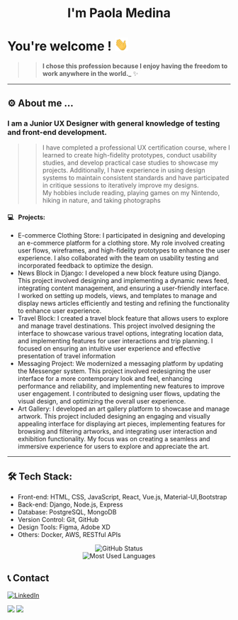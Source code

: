 <h1 align="center">I'm Paola Medina</h1>
<h1 align="left">You're welcome ! <img src="https://raw.githubusercontent.com/ABSphreak/ABSphreak/master/gifs/Hi.gif" width="30px"></h1>

>>**I chose this profession because I enjoy having the freedom to work anywhere in the world._**   :sparkles:


***
## ⚙️ About me ...
### I am a Junior UX Designer with general knowledge of testing and front-end development.
>> I have completed a professional UX certification course, where I learned to create high-fidelity prototypes, conduct usability studies, and develop practical case studies to showcase my projects. Additionally, I have experience in using design systems to maintain consistent standards and have participated in critique sessions to iteratively improve my designs. <br>
>My hobbies include reading, playing games on my Nintendo, hiking in nature, and taking photographs 

<h4>💻 &#160 Projects: </h4>
<ul>
<li>E-commerce Clothing Store: I participated in designing and developing an e-commerce platform for a clothing store. My role involved creating user flows, wireframes, and high-fidelity prototypes to enhance the user experience. I also collaborated with the team on usability testing and incorporated feedback to optimize the design.</li>
<li> News Block in Django: I developed a new block feature using Django. This project involved designing and implementing a dynamic news feed, integrating content management, and ensuring a user-friendly interface. I worked on setting up models, views, and templates to manage and display news articles efficiently and testing and refining the functionality to enhance user experience.</li>
<li>Travel Block: I created a travel block feature that allows users to explore and manage travel destinations. This project involved designing the interface to showcase various travel options, integrating location data, and implementing features for user interactions and trip planning. I focused on ensuring an intuitive user experience and effective presentation of travel information</li>
<li>Messaging Project: We modernized a messaging platform by updating the Messenger system. This project involved redesigning the user interface for a more contemporary look and feel, enhancing performance and reliability, and implementing new features to improve user engagement. I contributed to designing user flows, updating the visual design, and optimizing the overall user experience.</li>
<li> Art Gallery: I developed an art gallery platform to showcase and manage artwork. This project included designing an engaging and visually appealing interface for displaying art pieces, implementing features for browsing and filtering artworks, and integrating user interaction and exhibition functionality. My focus was on creating a seamless and immersive experience for users to explore and appreciate the art.</li>
</ul>


***
## 🛠 Tech Stack:
<ul>
<li> Front-end: HTML, CSS, JavaScript, React, Vue.js, Material-UI,Bootstrap </li>
<li>Back-end: Django, Node.js, Express</li>
<li>Database: PostgreSQL, MongoDB</li>
<li>Version Control: Git, GitHub</li>
<li> Design Tools: Figma, Adobe XD </li>
<li>Others: Docker, AWS, RESTful APIs</li>

</ul>


  
 <p align="center">
<img src="https://github-readme-stats.vercel.app/api?username=paodesign&count_private=true&show_icons=true&theme=great-gatsby" alt="GitHub Status"/><br>
<img width="492px" src = "https://github-readme-stats.vercel.app/api/top-langs/?username=paodesign&show_icons=true&layout=compact&theme=great-gatsby" alt="Most Used Languages">
</p>

<div>
  
 
</div>
  
## :telephone_receiver: Contact
[![LinkedIn](https://img.shields.io/badge/-LinkedIn-0077B5?style=flat-square&logo=LinkedIn&logoColor=white)](https://www.linkedin.com/in/pao-design)

<a href="www.linkedin.com/in/pao-design" target="_blank"><img lign="center" width="95px"  src="https://img.shields.io/badge/-linkend-c14438?style=flat-square&logo=Gmail&logoColor=white](https://img.shields.io/badge/-LinkedIn-0077B5?style=flat-square&logo=LinkedIn&logoColor=white))" target="_blank"></a>
<a href="paolamedina.designer@gmail.com" target="_blank"><img lign="center" width="75px" src="https://img.shields.io/badge/-Gmail-c14438?style=flat-square&logo=Gmail&logoColor=white" target="_blank"></a>













